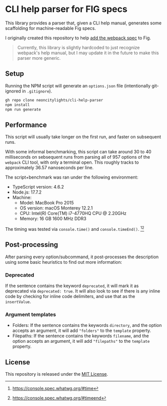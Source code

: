 # CLI help parser for FIG specs

This library provides a parser that, given a CLI help manual, generates some scaffolding for machine-readable Fig specs.

I originally created this repository to help [add the webpack spec](https://github.com/withfig/autocomplete/pull/1100) to Fig.

> Currently, this library is slightly hardcoded to just recognize webpack's help manual, but I may update it in the future to make this parser more generic.

## Setup

Running the NPM script will generate an `options.json` file (intentionally git-ignored in `.gitignore`).

```bash
gh repo clone neoncitylights/cli-help-parser
npm install
npm run generate
```

## Performance

This script will usually take longer on the first run, and faster on subsequent runs.

With some informal benchmarking, this script can take around 30 to 40 milliseconds on sebsequent runs from parsing all of 957 options of the `webpack` CLI tool, with only a terminal open. This roughly tracks to approximately 36.57 nanoseconds per line.

The script+benchmark was ran under the following environment:

* TypeScript version: 4.6.2
* Node.js: 17.7.2
* Machine:
  * Model: MacBook Pro 2015
  * OS version: macOS Monterey 12.2.1
  * CPU: Intel(R) Core(TM) i7-4770HQ CPU @ 2.20GHz
  * Memory: 16 GB 1600 MHz DDR3

The timing was tested via `console.time()` and `console.timeEnd()`. [^console-time][^console-timeend]

## Post-processing

After parsing every option/subcommand, it post-processes the description using some basic heuristics to find out more information:

### Deprecated

If the sentence contains the keyword `deprecated`, it will mark it as deprecated via `deprecated: true`.
It will also look to see if there is any inline code by checking for inline code delimiters, and use that as the `insertValue`.

### Argument templates

* Folders: If the sentence contains the keywords `directory`, and the option accepts an argument, it will add `"folders"` to the `template` property.
* Filepaths: If the sentence contains the keywords `filename`, and the option accepts an argument, it will add `"filepaths"` to the `template` property.

## License

This repository is released under the [MIT License](./LICENSE).

[^console-time]: https://console.spec.whatwg.org/#time
[^console-timeend]: https://console.spec.whatwg.org/#timeend